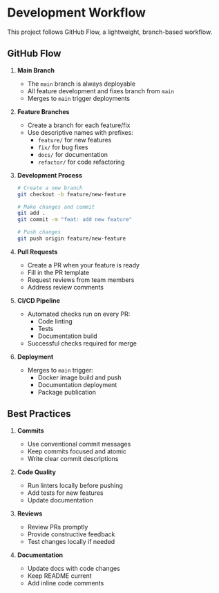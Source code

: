 # Development Workflow

This project follows GitHub Flow, a lightweight, branch-based workflow.

## GitHub Flow

1. **Main Branch**
   - The `main` branch is always deployable
   - All feature development and fixes branch from `main`
   - Merges to `main` trigger deployments

2. **Feature Branches**
   - Create a branch for each feature/fix
   - Use descriptive names with prefixes:
     - `feature/` for new features
     - `fix/` for bug fixes
     - `docs/` for documentation
     - `refactor/` for code refactoring

3. **Development Process**
   ```bash
   # Create a new branch
   git checkout -b feature/new-feature

   # Make changes and commit
   git add .
   git commit -m "feat: add new feature"

   # Push changes
   git push origin feature/new-feature
   ```

4. **Pull Requests**
   - Create a PR when your feature is ready
   - Fill in the PR template
   - Request reviews from team members
   - Address review comments

5. **CI/CD Pipeline**
   - Automated checks run on every PR:
     - Code linting
     - Tests
     - Documentation build
   - Successful checks required for merge

6. **Deployment**
   - Merges to `main` trigger:
     - Docker image build and push
     - Documentation deployment
     - Package publication

## Best Practices

1. **Commits**
   - Use conventional commit messages
   - Keep commits focused and atomic
   - Write clear commit descriptions

2. **Code Quality**
   - Run linters locally before pushing
   - Add tests for new features
   - Update documentation

3. **Reviews**
   - Review PRs promptly
   - Provide constructive feedback
   - Test changes locally if needed

4. **Documentation**
   - Update docs with code changes
   - Keep README current
   - Add inline code comments 